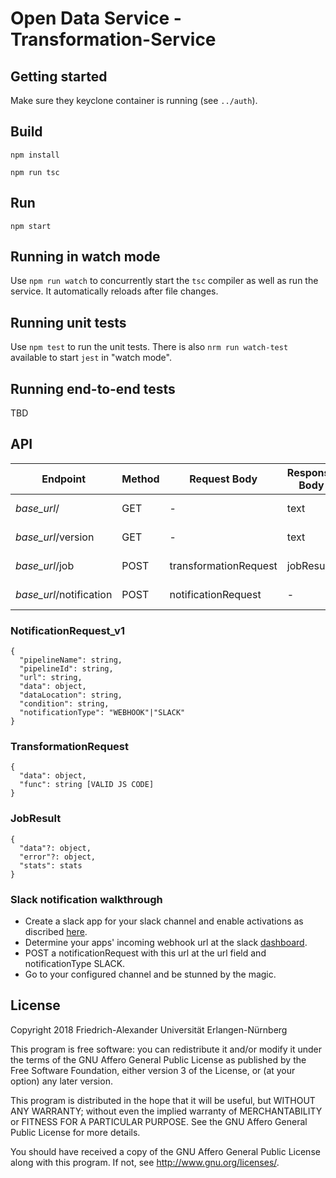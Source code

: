 # Open Data Service - Transformation-Service

## Getting started

Make sure they keyclone container is running (see `../auth`).

## Build

`npm install`

`npm run tsc`

## Run

`npm start`

## Running in watch mode

Use `npm run watch` to concurrently start the `tsc` compiler as well as run the service. It automatically reloads after file changes.

## Running unit tests

Use `npm test` to run the unit tests. There is also `nrm run watch-test` available to start `jest` in "watch mode".

## Running end-to-end tests

TBD

## API
| Endpoint  | Method  | Request Body  | Response Body | Description |
|---|---|---|---|---|
| *base_url*/ | GET | - | text | Get health status |
| *base_url*/version | GET | - | text | Get service version |
| *base_url*/job | POST | transformationRequest | jobResult | Trigger execution |
|  *base_url*/notification | POST | notificationRequest | - | Trigger notification |

### NotificationRequest_v1
```
{
  "pipelineName": string,
  "pipelineId": string,
  "url": string,
  "data": object,
  "dataLocation": string,
  "condition": string,
  "notificationType": "WEBHOOK"|"SLACK"
}
```

### TransformationRequest
```
{
  "data": object,
  "func": string [VALID JS CODE]
}
```

### JobResult 
```
{
  "data"?: object,
  "error"?: object,
  "stats": stats
}
```

### Slack notification walkthrough
* Create a slack app for your slack channel and enable activations as discribed [here](https://api.slack.com/messaging/webhooks).
* Determine your apps' incoming webhook url at the slack [dashboard](https://api.slack.com/apps).
* POST a notificationRequest with this url at the url field and notificationType SLACK.
* Go to your configured channel and be stunned by the magic. 

## License

Copyright 2018 Friedrich-Alexander Universität Erlangen-Nürnberg

This program is free software: you can redistribute it and/or modify
it under the terms of the GNU Affero General Public License as
published by the Free Software Foundation, either version 3 of the
License, or (at your option) any later version.

This program is distributed in the hope that it will be useful,
but WITHOUT ANY WARRANTY; without even the implied warranty of
MERCHANTABILITY or FITNESS FOR A PARTICULAR PURPOSE. See the
GNU Affero General Public License for more details.

You should have received a copy of the GNU Affero General Public License
along with this program. If not, see <http://www.gnu.org/licenses/>.
